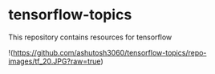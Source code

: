 # tensorflow-topics
This repository contains resources for tensorflow

!(https://github.com/ashutosh3060/tensorflow-topics/repo-images/tf_20.JPG?raw=true)
